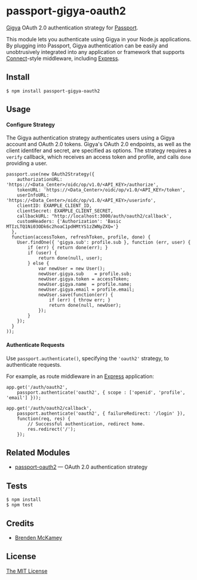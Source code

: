 # passport-gigya-oauth2

[Gigya](https://www.gigya.com/) OAuth 2.0 authentication strategy for [Passport](http://passportjs.org/).

This module lets you authenticate using Gigya in your Node.js applications.
By plugging into Passport, Gigya authentication can be easily and
unobtrusively integrated into any application or framework that supports
[Connect](http://www.senchalabs.org/connect/)-style middleware, including
[Express](http://expressjs.com/).

## Install

    $ npm install passport-gigya-oauth2

## Usage

#### Configure Strategy

The Gigya authentication strategy authenticates users using a Gigya
account and OAuth 2.0 tokens.  Gigya's OAuth 2.0 endpoints, as well as
the client identifer and secret, are specified as options.  The strategy
requires a `verify` callback, which receives an access token and profile,
and calls `done` providing a user.

    passport.use(new OAuth2Strategy({
        authorizationURL: 'https://<Data_Center>/oidc/op/v1.0/<API_KEY>/authorize',
        tokenURL: 'https://<Data_Center>/oidc/op/v1.0/<API_KEY>/token',
        userInfoURL: 'https://<Data_Center>/oidc/op/v1.0/<API_KEY>/userinfo',
        clientID: EXAMPLE_CLIENT_ID,
        clientSecret: EXAMPLE_CLIENT_SECRET,
        callbackURL: "http://localhost:3000/auth/oauth2/callback',
        customHeaders: {'Authorization': 'Basic MTIzLTQ1Ni03ODk6c2hoaC1pdHMtYS1zZWNyZXQ='}
      },
      function(accessToken, refreshToken, profile, done) {
        User.findOne({ 'gigya.sub': profile.sub }, function (err, user) {
            if (err) { return done(err); }
            if (user) {
                return done(null, user);
            } else {
                var newUser = new User();
                newUser.gigya.sub    = profile.sub;
                newUser.gigya.token = accessToken;
                newUser.gigya.name  = profile.name;
                newUser.gigya.email = profile.email;
                newUser.save(function(err) {
                    if (err) { throw err; }
                    return done(null, newUser);
                });
            }
        });
      }
    ));

#### Authenticate Requests

Use `passport.authenticate()`, specifying the `'oauth2'` strategy, to
authenticate requests.

For example, as route middleware in an [Express](http://expressjs.com/)
application:

    app.get('/auth/oauth2',
        passport.authenticate('oauth2', { scope : ['openid', 'profile', 'email'] }));

    app.get('/auth/oauth2/callback',
        passport.authenticate('oauth2', { failureRedirect: '/login' }),
        function(req, res) {
            // Successful authentication, redirect home.
            res.redirect('/');
        });

## Related Modules

- [passport-oauth2](https://github.com/jaredhanson/passport-oauth2) — OAuth 2.0 authentication strategy

## Tests

    $ npm install
    $ npm test

## Credits

  - [Brenden McKamey](http://github.com/bsmckamey)

## License

[The MIT License](http://opensource.org/licenses/MIT)
